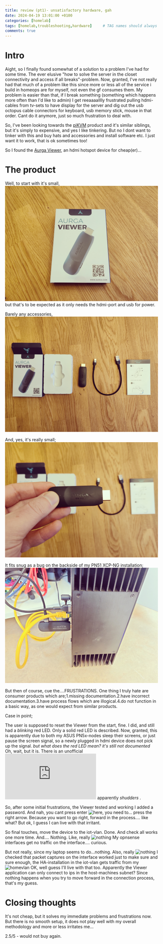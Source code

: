 ```yaml
---
title: review (pt1)- unsatisfactory hardware, gah
date: 2024-04-19 13:01:00 +0100
categories: [homelab]
tags: [homelab,troubleshooting,hardware]     # TAG names should always be lowercase
comments: true
---
```


# Intro

Aight, so I finally found somewhat of a solution to a problem I've had for some time. The ever elusive "how to solve the server in the closet connectivity and access if all breaks"-problem. Now, granted, I've not really had that much of a problem like this since more or less all of the service i build in homeops are for myself, not even the gf consumes them. My problem is easier than that, if I break something (something which happens more often than I'd like to admin) I get reeaaaalllly frustrated pulling hdmi-cables from tv-sets to have display for the server and dig out the usb octopus cable connectors for keyboard, usb memory stick, mouse in that order. Cant do it anymore, just so much frustration to deal with. 

So, I've been looking towards the [piKVM](https://pikvm.org/buy/) product and it's similar siblings, but it's simply to expensive, and yes I like tinkering. But no I dont want to tinker with this and buy hats and accessories and install software etc. I just want it to work, that is ok sometimes too!

So I found the [Aurga Viewer](https://www.aurga.com/), an hdmi hotspot device for cheap(er)...

# The product

Well, to start with it's small, ![aurga viewer](/assets/images/2024-04-19-unsatisfactory-hardware-gah-review-pt1/1.jpg) but that's to be expected as it only needs the hdmi-port and usb for power.

Barely any accessories, ![accessories](/assets/images/2024-04-19-unsatisfactory-hardware-gah-review-pt1/2.jpg) 

And, yes, it's really small; ![size](/assets/images/2024-04-19-unsatisfactory-hardware-gah-review-pt1/3.jpg)

It fits snug as a bug on the backside of my PN51 XCP-NG installation; ![size2](/assets/images/2024-04-19-unsatisfactory-hardware-gah-review-pt1/4.jpg)

But then of course, cue the....FRUSTRATIONS. One thing I truly hate are consumer products which are;1.missing documentation.2.have incorrect documentation.3.have process flows which are illogical.4.do not function in a basic way, as one would expect from similar products.

Case in point;

The user is supposed to reset the Viewer from the start, fine. I did, and still had a *blinking* red LED. Only a solid red LED is described. Now, granted, this is apparently due to both my ASUS PN5x-nodes sleep their screens, or just pause the screen signal, so a newly plugged in hdmi device does not pick up the signal.
 *but what does the red LED mean? it's still not documented* Oh, wait, but it is. There is an unofficial ![real manual?](https://cdn.shopify.com/s/files/1/0627/4659/1401/files/AurgaOperationManual.pdf?v=1678785117) apparently *shudders* .

 So, after some initial frustrations, the Viewer tested and working I added a password. And nah, you cant press enter ![here](/assets/images/2024-04-19-unsatisfactory-hardware-gah-review-pt1/8.jpg), you need to... press the right arrow. Because you want to go right, forward in the process.... like what? But ok, I guess I can live with that irritant.

 So final touches, move the device to the iot-vlan. Done. And check all works one more time. And.... Nothing. Like, really ![nothing](/assets/images/2024-04-19-unsatisfactory-hardware-gah-review-pt1/6.jpg) My opnsense interfaces get no traffic on the interface.... curious.

 But not really, since my laptop seems to do...nothing. Also, really ![nothing](/assets/images/2024-04-19-unsatisfactory-hardware-gah-review-pt1/5.jpg) I checked that packet captures on the interface worked just to make sure and sure enough, the HA-installation in the iot-vlan gets traffic from my ![homevlan](/assets/images/2024-04-19-unsatisfactory-hardware-gah-review-pt1/7.jpg) OK, well guess I'll live with that too. Apparently the Viewer application can only connect to ips in the host-machines subnet? Since nothing happens when you try to move forward in the connection process, that's my guess.

# Closing thoughts

It's not cheap, but it solves my immediate problems and frustrations now. But there is no smooth setup, it does not play well with my overall methodology and more or less irritates me... 

2.5/5 - would not buy again.



